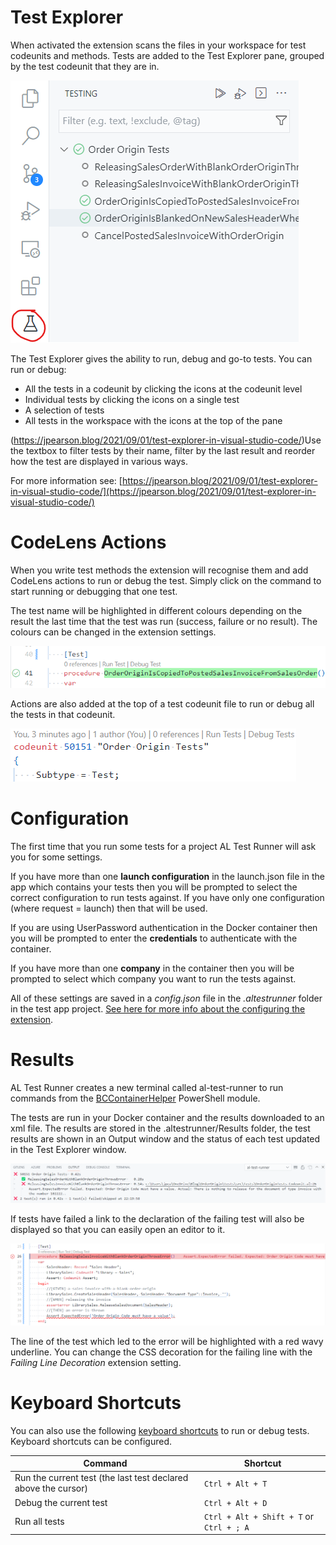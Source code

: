 # Test Explorer
When activated the extension scans the files in your workspace for test codeunits and methods. Tests are added to the Test Explorer pane, grouped by the test codeunit that they are in. 

![](../images/20220613191553.png)  

The Test Explorer gives the ability to run, debug and go-to tests. You can run or debug:
- All the tests in a codeunit by clicking the icons at the codeunit level
- Individual tests by clicking the icons on a single test
- A selection of tests
- All tests in the workspace with the icons at the top of the pane

(https://jpearson.blog/2021/09/01/test-explorer-in-visual-studio-code/)Use the textbox to filter tests by their name, filter by the last result and reorder how the test are displayed in various ways.

For more information see: [https://jpearson.blog/2021/09/01/test-explorer-in-visual-studio-code/](https://jpearson.blog/2021/09/01/test-explorer-in-visual-studio-code/)

# CodeLens Actions
When you write test methods the extension will recognise them and add CodeLens actions to run or debug the test. Simply click on the command to start running or debugging that one test.

The test name will be highlighted in different colours depending on the result the last time that the test was run (success, failure or no result). The colours can be changed in the extension settings.

![](../images/20220613191101.png)

Actions are also added at the top of a test codeunit file to run or debug all the tests in that codeunit.

![](../images/20220613191311.png)

# Configuration
The first time that you run some tests for a project AL Test Runner will ask you for some settings.

If you have more than one **launch configuration** in the launch.json file in the app which contains your tests then you will be prompted to select the correct configuration to run tests against. If you have only one configuration (where request = launch) then that will be used.

If you are using UserPassword authentication in the Docker container then you will be prompted to enter the **credentials** to authenticate with the container.

If you have more than one **company** in the container then you will be prompted to select which company you want to run the tests against.

All of these settings are saved in a *config.json* file in the *.altestrunner* folder in the test app project. [See here for more info about the configuring the extension](config.md).

# Results
AL Test Runner creates a new terminal called al-test-runner to run commands from the [BCContainerHelper](https://www.powershellgallery.com/packages/BcContainerHelper) PowerShell module.

The tests are run in your Docker container and the results downloaded to an xml file. The results are stored in the .altestrunner/Results folder, the test results are shown in an Output window and the status of each test updated in the Test Explorer window.

![](../images/20220613222038.png)  

If tests have failed a link to the declaration of the failing test will also be displayed so that you can easily open an editor to it.

![](../images/20220613222211.png)  

The line of the test which led to the error will be highlighted with a red wavy underline. You can change the CSS decoration for the failing line with the _Failing Line Decoration_ extension setting.

# Keyboard Shortcuts
You can also use the following [keyboard shortcuts](keyboard-shortcuts.md) to run or debug tests. Keyboard shortcuts can be configured.

Command | Shortcut
-- | --
Run the current test (the last test declared above the cursor) | ```Ctrl + Alt + T```
Debug the current test | ```Ctrl + Alt + D```
Run all tests | ```Ctrl + Alt + Shift + T``` or ```Ctrl + ; A```